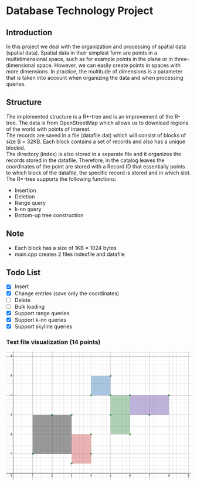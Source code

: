 # Database Technology Project
## Introduction
In this project we deal with the organization and processing of spatial data (spatial data). Spatial data in their simplest form are points in a multidimensional space, such as for example points in the plane or in three-dimensional space. However, we can easily create points in spaces with more dimensions. In practice, the multitude of dimensions is a parameter that is taken into account when organizing the data and when processing queries.

## Structure
The implemented structure is a R*-tree and is an improvement of the R-tree. The data is from OpenStreetMap which allows us to download regions of the world with points of interest.  
The records are saved in a file (datafile.dat) which will consist of blocks of size B = 32KB. Each block contains a set of records and also has a unique  blockid.  
The directory (index) is also stored in a separate file and it organizes the records stored in the datafile. Therefore, in the catalog leaves the coordinates of the point are stored with a Record ID that essentially points to which block of the datafile, the specific record is stored and in which slot.  
The R*-tree supports the following functions:
 - Insertion
 - Deletion
 - Range query
 - k-nn query
 - Bottom-up tree construction

## Note
- Each block has a size of 1KB = 1024 bytes
- main.cpp creates 2 files indexfile and datafile

## Todo List
- [X] Insert
- [X] Change entries (save only the coordinates)
- [ ] Delete
- [ ] Bulk loading
- [x] Support range queries
- [x] Support k-nn queries
- [x] Support skyline queries

### Test file visualization (14 points)
![Test file visualization](visualization.png)